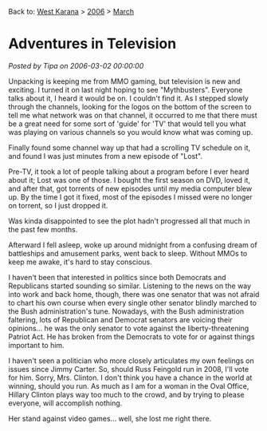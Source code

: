 Back to: [West Karana](/posts/westkarana.md) > [2006](/posts/2006/westkarana.md) > [March](./westkarana.md)
# Adventures in Television

*Posted by Tipa on 2006-03-02 00:00:00*

Unpacking is keeping me from MMO gaming, but television is new and exciting. I turned it on last night hoping to see "Mythbusters". Everyone talks about it, I heard it would be on. I couldn't find it. As I stepped slowly through the channels, looking for the logos on the bottom of the screen to tell me what network was on that channel, it occurred to me that there must be a great need for some sort of 'guide' for 'TV' that would tell you what was playing on various channels so you would know what was coming up.

Finally found some channel way up that had a scrolling TV schedule on it, and found I was just minutes from a new episode of "Lost".

Pre-TV, it took a lot of people talking about a program before I ever heard about it; Lost was one of those. I bought the first season on DVD, loved it, and after that, got torrents of new episodes until my media computer blew up. By the time I got it fixed, most of the episodes I missed were no longer on torrent, so I just dropped it.

Was kinda disappointed to see the plot hadn't progressed all that much in the past few months.

Afterward I fell asleep, woke up around midnight from a confusing dream of battleships and amusement parks, went back to sleep. Without MMOs to keep me awake, it's hard to stay conscious.

I haven't been that interested in politics since both Democrats and Republicans started sounding so similar. Listening to the news on the way into work and back home, though, there was one senator that was not afraid to chart his own course when every single other senator blindly marched to the Bush administration's tune. Nowadays, with the Bush administration faltering, lots of Republican and Democrat senators are voicing their opinions... he was the only senator to vote against the liberty-threatening Patriot Act. He has broken from the Democrats to vote for or against things important to him.

I haven't seen a politician who more closely articulates my own feelings on issues since Jimmy Carter. So, should Russ Feingold run in 2008, I'll vote for him. Sorry, Mrs. Clinton. I don't think you have a chance in the world at winning, should you run. As much as I am for a woman in the Oval Office, Hillary Clinton plays way too much to the crowd, and by trying to please everyone, will accomplish nothing.

Her stand against video games... well, she lost me right there.
